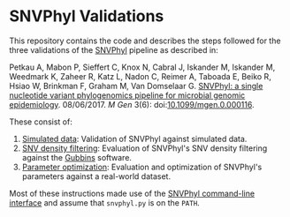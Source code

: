 SNVPhyl Validations
===================

This repository contains the code and describes the steps followed for the three validations of the [SNVPhyl](http://snvphyl.readthedocs.io) pipeline as described in:

Petkau A, Mabon P, Sieffert C, Knox N, Cabral J, Iskander M, Iskander M, Weedmark K, Zaheer R, Katz L, Nadon C, Reimer A, Taboada E, Beiko R, Hsiao W, Brinkman F, Graham M, Van Domselaar G. [SNVPhyl: a single nucleotide variant phylogenomics pipeline for microbial genomic epidemiology](http://dx.doi.org/10.1099/mgen.0.000116). 08/06/2017. *M Gen* 3(6): doi:[10.1099/mgen.0.000116](https://doi.org/10.1099/mgen.0.000116).

These consist of:

1. [Simulated data](README-simulations.md): Validation of SNVPhyl against simulated data.
2. [SNV density filtering](snv-density-filtering/README.md): Evaluation of SNVPhyl's SNV density filtering against the [Gubbins](https://github.com/sanger-pathogens/gubbins) software.
3. [Parameter optimization](salmonella_heidelberg/README.md): Evaluation and optimization of SNVPhyl's parameters against a real-world dataset.


Most of these instructions made use of the [SNVPhyl command-line interface](https://github.com/phac-nml/snvphyl-galaxy-cli) and assume that `snvphyl.py` is on the `PATH`.
